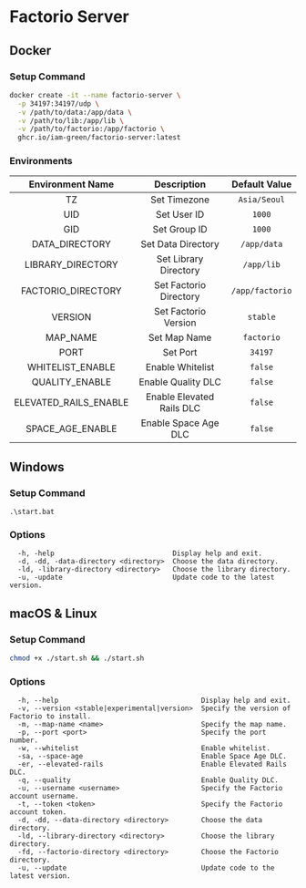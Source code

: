 # Factorio Server

## Docker

### Setup Command

```bash
docker create -it --name factorio-server \
  -p 34197:34197/udp \
  -v /path/to/data:/app/data \
  -v /path/to/lib:/app/lib \
  -v /path/to/factorio:/app/factorio \
  ghcr.io/iam-green/factorio-server:latest
```

### Environments

|   Environment Name    |        Description        |  Default Value  |
| :-------------------: | :-----------------------: | :-------------: |
|          TZ           |       Set Timezone        |  `Asia/Seoul`   |
|          UID          |        Set User ID        |     `1000`      |
|          GID          |       Set Group ID        |     `1000`      |
|    DATA_DIRECTORY     |    Set Data Directory     |   `/app/data`   |
|   LIBRARY_DIRECTORY   |   Set Library Directory   |   `/app/lib`    |
|  FACTORIO_DIRECTORY   |  Set Factorio Directory   | `/app/factorio` |
|        VERSION        |   Set Factorio Version    |    `stable`     |
|       MAP_NAME        |       Set Map Name        |   `factorio`    |
|         PORT          |         Set Port          |     `34197`     |
|   WHITELIST_ENABLE    |     Enable Whitelist      |     `false`     |
|    QUALITY_ENABLE     |    Enable Quality DLC     |     `false`     |
| ELEVATED_RAILS_ENABLE | Enable Elevated Rails DLC |     `false`     |
|   SPACE_AGE_ENABLE    |   Enable Space Age DLC    |     `false`     |

## Windows

### Setup Command

```batch
.\start.bat
```

### Options

```
  -h, -help                             Display help and exit.
  -d, -dd, -data-directory <directory>  Choose the data directory.
  -ld, -library-directory <directory>   Choose the library directory.
  -u, -update                           Update code to the latest version.
```

## macOS & Linux

### Setup Command

```bash
chmod +x ./start.sh && ./start.sh
```

### Options

```
  -h, --help                                   Display help and exit.
  -v, --version <stable|experimental|version>  Specify the version of Factorio to install.
  -m, --map-name <name>                        Specify the map name.
  -p, --port <port>                            Specify the port number.
  -w, --whitelist                              Enable whitelist.
  -sa, --space-age                             Enable Space Age DLC.
  -er, --elevated-rails                        Enable Elevated Rails DLC.
  -q, --quality                                Enable Quality DLC.
  -u, --username <username>                    Specify the Factorio account username.
  -t, --token <token>                          Specify the Factorio account token.
  -d, -dd, --data-directory <directory>        Choose the data directory.
  -ld, --library-directory <directory>         Choose the library directory.
  -fd, --factorio-directory <directory>        Choose the Factorio directory.
  -u, --update                                 Update code to the latest version.
```
